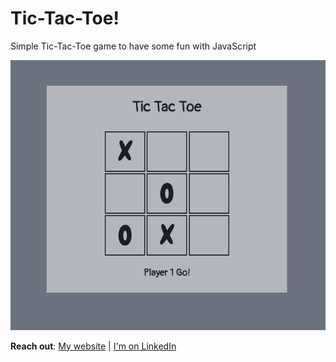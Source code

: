 # Tic-Tac-Toe!

Simple Tic-Tac-Toe game to have some fun with JavaScript

![Tic Tac Toe](/images/tic-tac-toe.png)

**Reach out**:
[My website](http://maryfranks.me) | [I'm on LinkedIn](https://www.linkedin.com/in/maryfranks/)
